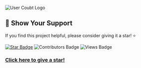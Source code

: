 ![User Coubt Logo](images/logo.png)

## 🌟 Show Your Support

If you find this project helpful, please consider giving it a star! ⭐

[![Star Badge](https://img.shields.io/github/stars/bisheshxettri1/user-coubt?style=social&label=Stars)](https://github.com/bisheshxettri1/stargazers)
![Contributors Badge](https://img.shields.io/badge/contributors-24,842-orange)
![Views Badge](https://img.shields.io/badge/views-1,234-blue)

### [Click here to give a star!](https://github.com/bisheshxettri1)
